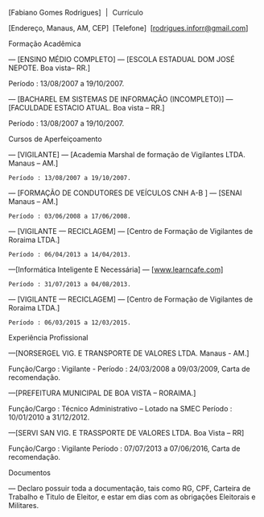 [Fabiano Gomes Rodrigues]   |   Currículo 

 

[Endereço, Manaus, AM, CEP]   [Telefone]   [rodrigues.inforr@gmail.com] 

Formação Acadêmica  

 — [ENSINO MÉDIO COMPLETO] — [ESCOLA ESTADUAL DOM JOSÉ NEPOTE. Boa vista– RR.] 

Período : 13/08/2007 a 19/10/2007. 
	

 

 — [BACHAREL EM SISTEMAS DE INFORMAÇÃO (INCOMPLETO)] — [FACULDADE ESTACIO ATUAL. Boa vista – RR.] 

Período : 13/08/2007 a 19/10/2007. 
	

 

  
	

 

Cursos de Aperfeiçoamento 

— [VIGILANTE] — [Academia Marshal de formação de Vigilantes LTDA. Manaus – AM.] 
	

 

    Período : 13/08/2007 a 19/10/2007. 

— [FORMAÇÃO DE CONDUTORES DE VEÍCULOS CNH A-B ] — [SENAI Manaus – AM.] 

    Período : 03/06/2008 a 17/06/2008. 

— [VIGILANTE — RECICLAGEM] — [Centro de Formação de Vigilantes de Roraima LTDA.] 

    Período : 06/04/2013 a 14/04/2013. 

—[Informática Inteligente E Necessária] — [www.learncafe.com] 

    Período : 31/07/2013 a 04/08/2013. 

— [VIGILANTE — RECICLAGEM] — [Centro de Formação de Vigilantes de Roraima LTDA.] 

    Período : 06/03/2015 a 12/03/2015. 

 
	

 

Experiência Profissional  

—[NORSERGEL VIG. E TRANSPORTE DE VALORES LTDA. Manaus - AM.] 

   Função/Cargo : Vigilante - Período : 24/03/2008 a 09/03/2009, Carta de recomendação. 

—[PREFEITURA MUNICIPAL DE BOA VISTA – RORAIMA.] 

   Função/Cargo : Técnico Administrativo – Lotado na SMEC Período : 10/01/2010 a 31/12/2012. 

—[SERVI SAN VIG. E TRASSPORTE DE VALORES LTDA. Boa Vista – RR] 

   Função/Cargo : Vigilante Período : 07/07/2013 a 07/06/2016, Carta de recomendação. 
	

 

 
	

 

Documentos 

— Declaro possuir toda a documentação, tais como RG, CPF, Carteira de Trabalho e Titulo de Eleitor, e estar em dias com as obrigações Eleitorais e Militares.  

 

 
	

 

 
	

 

 
